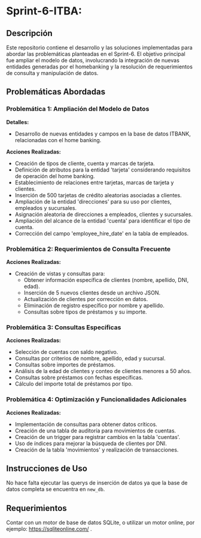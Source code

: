 # Sprint-6-ITBA:

## Descripción
Este repositorio contiene el desarrollo y las soluciones implementadas para abordar las problemáticas planteadas en el Sprint-6. El objetivo principal fue ampliar el modelo de datos, involucrando la integración de nuevas entidades generadas por el homebanking y la resolución de requerimientos de consulta y manipulación de datos.

## Problemáticas Abordadas

### Problemática 1: Ampliación del Modelo de Datos
**Detalles:**
- Desarrollo de nuevas entidades y campos en la base de datos ITBANK, relacionadas con el home banking.
  
**Acciones Realizadas:**
- Creación de tipos de cliente, cuenta y marcas de tarjeta.
- Definición de atributos para la entidad 'tarjeta' considerando requisitos de operación del home banking.
- Establecimiento de relaciones entre tarjetas, marcas de tarjeta y clientes.
- Inserción de 500 tarjetas de crédito aleatorias asociadas a clientes.
- Ampliación de la entidad 'direcciones' para su uso por clientes, empleados y sucursales.
- Asignación aleatoria de direcciones a empleados, clientes y sucursales.
- Ampliación del alcance de la entidad 'cuenta' para identificar el tipo de cuenta.
- Corrección del campo 'employee_hire_date' en la tabla de empleados.

### Problemática 2: Requerimientos de Consulta Frecuente
**Acciones Realizadas:**
- Creación de vistas y consultas para:
  - Obtener información específica de clientes (nombre, apellido, DNI, edad).
  - Inserción de 5 nuevos clientes desde un archivo JSON.
  - Actualización de clientes por corrección en datos.
  - Eliminación de registro específico por nombre y apellido.
  - Consultas sobre tipos de préstamos y su importe.

### Problemática 3: Consultas Específicas
**Acciones Realizadas:**
- Selección de cuentas con saldo negativo.
- Consultas por criterios de nombre, apellido, edad y sucursal.
- Consultas sobre importes de préstamos.
- Análisis de la edad de clientes y conteo de clientes menores a 50 años.
- Consultas sobre préstamos con fechas específicas.
- Cálculo del importe total de préstamos por tipo.

### Problemática 4: Optimización y Funcionalidades Adicionales
**Acciones Realizadas:**
- Implementación de consultas para obtener datos críticos.
- Creación de una tabla de auditoría para movimientos de cuentas.
- Creación de un trigger para registrar cambios en la tabla 'cuentas'.
- Uso de índices para mejorar la búsqueda de clientes por DNI.
- Creación de la tabla 'movimientos' y realización de transacciones.

## Instrucciones de Uso
No hace falta ejecutar las querys de inserción de datos ya que la base de datos completa se encuentra en ```new_db```.

## Requerimientos
Contar con un motor de base de datos SQLite, o utilizar un motor online, por ejemplo: https://sqliteonline.com/ .
